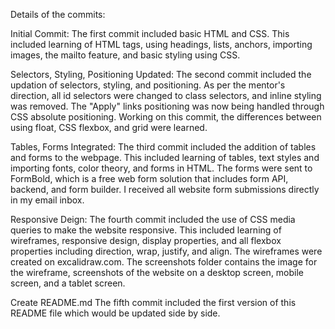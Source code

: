 Details of the commits:



Initial Commit:
The first commit included basic HTML and CSS. This included learning of HTML tags, using headings, lists, anchors, importing images, the mailto feature, and basic styling using CSS.


Selectors, Styling, Positioning Updated:
The second commit included the updation of selectors, styling, and positioning. As per the mentor's direction, all id selectors were changed to class selectors, and inline styling was removed. 
The "Apply" links positioning was now being handled through CSS absolute positioning. 
Working on this commit, the differences between using float, CSS flexbox, and grid were learned.


Tables, Forms Integrated:
The third commit included the addition of tables and forms to the webpage. This included learning of tables, text styles and importing fonts, color theory, and forms in HTML. 
The forms were sent to FormBold, which is a free web form solution that includes form API, backend, and form builder. I received all website form submissions directly in my email inbox.


Responsive Deign:
The fourth commit included the use of CSS media queries to make the website responsive. 
This included learning of wireframes, responsive design, display properties, and all flexbox properties including direction, wrap, justify, and align. The wireframes were created on excalidraw.com. 
The screenshots folder contains the image for the wireframe, screenshots of the website on a desktop screen, mobile screen, and a tablet screen.


Create README.md
The fifth commit included the first version of this README file which would be updated side by side.

